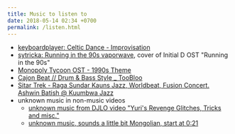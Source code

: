 ```yaml
---
title: Music to listen to
date: 2018-05-14 02:34 +0700
permalink: /listen.html
---
```


- [keyboardplayer: Celtic Dance - Improvisation](https://www.youtube.com/watch?v=QaYS11gDhQ0)
- [sytricka: Running in the 90s vaporwave](https://soundcloud.com/sytricka/wsg-running-in-the-90s-vaporwave), cover of Initial D OST "Running in the 90s"
- [Monopoly Tycoon OST - 1990s Theme](https://www.youtube.com/watch?v=TdvWjjcS8I4&list=PLC642184314A6EBDF&index=8)
- [Cajon Beat // Drum & Bass Style _ TooBloo](https://www.youtube.com/watch?v=7MLpX104Auo)
- [Sitar Trek - Raga Sundar Kauns Jazz, Worldbeat, Fusion Concert. Ashwin Batish @ Kuumbwa Jazz](https://www.youtube.com/watch?v=UgGZWh7Z9eo)
- unknown music in non-music videos
    - [unknown music from DJLO video "Yuri's Revenge Glitches, Tricks and misc."](https://www.youtube.com/watch?v=au81LBz3eYI)
    - [unknown music, sounds a little bit Mongolian, start at 0:21](https://www.youtube.com/watch?v=zy2NhArT02o)
